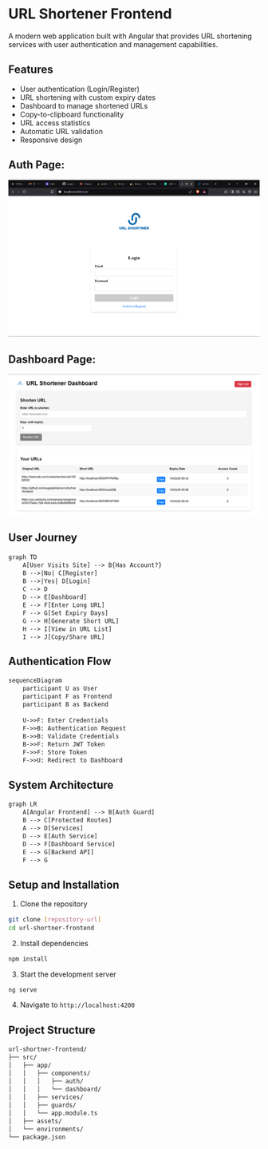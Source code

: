 # URL Shortener Frontend

A modern web application built with Angular that provides URL shortening services with user authentication and management capabilities.

## Features

- User authentication (Login/Register)
- URL shortening with custom expiry dates
- Dashboard to manage shortened URLs
- Copy-to-clipboard functionality
- URL access statistics
- Automatic URL validation
- Responsive design

## Auth Page:
![Auth Page](src/assets/auth.png)

## Dashboard Page: 
![Dashboard Page](src/assets/dashboard.png)

## User Journey

```mermaid
graph TD
    A[User Visits Site] --> B{Has Account?}
    B -->|No| C[Register]
    B -->|Yes| D[Login]
    C --> D
    D --> E[Dashboard]
    E --> F[Enter Long URL]
    F --> G[Set Expiry Days]
    G --> H[Generate Short URL]
    H --> I[View in URL List]
    I --> J[Copy/Share URL]
```

## Authentication Flow

```mermaid
sequenceDiagram
    participant U as User
    participant F as Frontend
    participant B as Backend
    
    U->>F: Enter Credentials
    F->>B: Authentication Request
    B->>B: Validate Credentials
    B->>F: Return JWT Token
    F->>F: Store Token
    F->>U: Redirect to Dashboard
```

## System Architecture

```mermaid
graph LR
    A[Angular Frontend] --> B[Auth Guard]
    B --> C[Protected Routes]
    A --> D[Services]
    D --> E[Auth Service]
    D --> F[Dashboard Service]
    E --> G[Backend API]
    F --> G
```

## Setup and Installation

1. Clone the repository
```bash
git clone [repository-url]
cd url-shortner-frontend
```

2. Install dependencies
```bash
npm install
```

3. Start the development server
```bash
ng serve
```

4. Navigate to `http://localhost:4200`

## Project Structure

```
url-shortner-frontend/
├── src/
│   ├── app/
│   │   ├── components/
│   │   │   ├── auth/
│   │   │   └── dashboard/
│   │   ├── services/
│   │   ├── guards/
│   │   └── app.module.ts
│   ├── assets/
│   └── environments/
└── package.json
```
